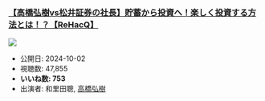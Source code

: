 ### [【高橋弘樹vs松井証券の社長】貯蓄から投資へ！楽しく投資する方法とは！？【ReHacQ】](https://www.youtube.com/watch?v=9ygAUt7EE6Y)
[![](https://img.youtube.com/vi/9ygAUt7EE6Y/sddefault.jpg)](https://www.youtube.com/watch?v=9ygAUt7EE6Y)
-   公開日: 2024-10-02
-   視聴数: 47,855
-   **いいね数: 753**
-   出演者: 和里田聰, [高橋弘樹](/rehacq_fan/people/高橋弘樹 "wikilink")
